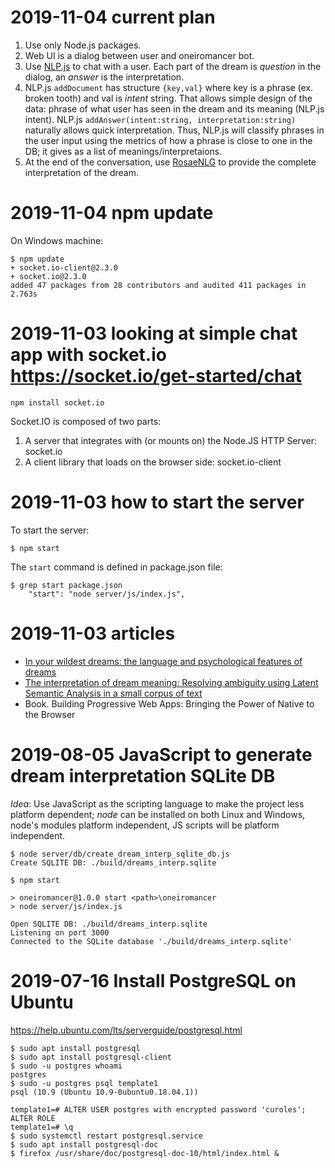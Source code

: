 2019-11-04 current plan
=======================

1. Use only Node.js packages.
2. Web UI is a dialog between user and oneiromancer bot.
3. Use [NLP.js](https://github.com/axa-group/nlp.js) to chat with a user.
   Each part of the dream is _question_ in the dialog, an _answer_ is the interpretation.
4. NLP.js `addDocument` has structure `{key,val}` where key is a phrase (ex. broken tooth)
   and val is _intent_ string. That allows simple design of the data: phrase of what user
   has seen in the dream and its meaning (NLP.js intent).
   NLP.js `addAnswer(intent:string, interpretation:string)` naturally allows quick
   interpretation.
   Thus, NLP.js will classify phrases in the user input using the metrics of how
   a phrase is close to one in the DB; it gives as a list of meanings/interpretaions.
5. At the end of the conversation, use [RosaeNLG](https://rosaenlg.org) to provide
   the complete interpretation of the dream.

2019-11-04 npm update
=====================

On Windows machine:

```terminal
$ npm update
+ socket.io-client@2.3.0
+ socket.io@2.3.0
added 47 packages from 28 contributors and audited 411 packages in 2.763s
```

2019-11-03 looking at simple chat app with socket.io <https://socket.io/get-started/chat>
=========================================================================================

```terminal
npm install socket.io
```

Socket.IO is composed of two parts:

 1. A server that integrates with (or mounts on) the Node.JS HTTP Server: socket.io
 2. A client library that loads on the browser side: socket.io-client

2019-11-03 how to start the server
==================================

To start the server:

```terminal
$ npm start
```

The `start` command is defined in package.json file:

```terminal
$ grep start package.json
    "start": "node server/js/index.js",
```

2019-11-03 articles
===================

- [In your wildest dreams: the language and psychological features of
dreams](https://www.aclweb.org/anthology/W17-3102.pdf])
- [The interpretation of dream meaning: Resolving ambiguity using Latent Semantic Analysis in a small corpus of text](https://www.researchgate.net/publication/319986418_The_interpretation_of_dream_meaning_Resolving_ambiguity_using_Latent_Semantic_Analysis_in_a_small_corpus_of_tex)
- Book. Building Progressive Web Apps: Bringing the Power of Native to the Browser


2019-08-05 JavaScript to generate dream interpretation SQLite DB
================================================================

_Idea_: Use JavaScript as the scripting language to make the project
less platform dependent; *node* can be installed on both Linux and Windows,
node's modules platform independent, JS scripts will be platform independent.

```terminal
$ node server/db/create_dream_interp_sqlite_db.js
Create SQLITE DB: ./build/dreams_interp.sqlite
```

```terminal
$ npm start

> oneiromancer@1.0.0 start <path>\oneiromancer
> node server/js/index.js

Open SQLITE DB: ./build/dreams_interp.sqlite
Listening on port 3000
Connected to the SQLite database './build/dreams_interp.sqlite'
```

2019-07-16 Install PostgreSQL on Ubuntu
=======================================

<https://help.ubuntu.com/lts/serverguide/postgresql.html>

```terminal
$ sudo apt install postgresql
$ sudo apt install postgresql-client
$ sudo -u postgres whoami
postgres
$ sudo -u postgres psql template1
psql (10.9 (Ubuntu 10.9-0ubuntu0.18.04.1))

template1=# ALTER USER postgres with encrypted password 'curoles';
ALTER ROLE
template1=# \q
$ sudo systemctl restart postgresql.service
$ sudo apt install postgresql-doc
$ firefox /usr/share/doc/postgresql-doc-10/html/index.html &
```
